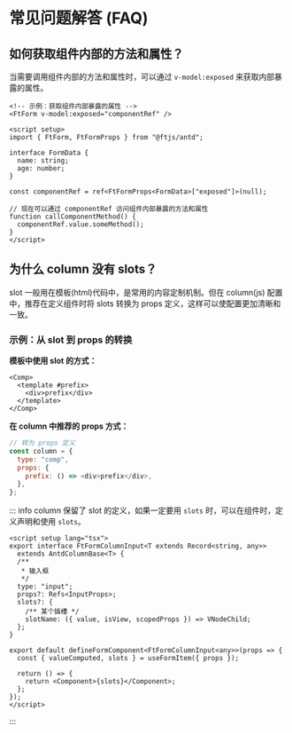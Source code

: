 # 常见问题解答 (FAQ)

## 如何获取组件内部的方法和属性？

当需要调用组件内部的方法和属性时，可以通过 `v-model:exposed` 来获取内部暴露的属性。

```vue
<!-- 示例：获取组件内部暴露的属性 -->
<FtForm v-model:exposed="componentRef" />

<script setup>
import { FtForm, FtFormProps } from "@ftjs/antd";

interface FormData {
  name: string;
  age: number;
}

const componentRef = ref<FtFormProps<FormData>["exposed"]>(null);

// 现在可以通过 componentRef 访问组件内部暴露的方法和属性
function callComponentMethod() {
  componentRef.value.someMethod();
}
</script>
```

## 为什么 column 没有 slots？

slot 一般用在模板(html)代码中，是常用的内容定制机制。但在 column(js) 配置中，推荐在定义组件时将 slots 转换为 props 定义，这样可以使配置更加清晰和一致。

### 示例：从 slot 到 props 的转换

**模板中使用 slot 的方式：**

```vue
<Comp>
  <template #prefix>
    <div>prefix</div>
  </template>
</Comp>
```

**在 column 中推荐的 props 方式：**

```js
// 转为 props 定义
const column = {
  type: "comp",
  props: {
    prefix: () => <div>prefix</div>,
  },
};
```

::: info
column 保留了 slot 的定义，如果一定要用 `slots` 时，可以在组件时，定义声明和使用 `slots`。

```tsx-vue
<script setup lang="tsx">
export interface FtFormColumnInput<T extends Record<string, any>>
  extends AntdColumnBase<T> {
  /**
   * 输入框
   */
  type: "input";
  props?: Refs<InputProps>;
  slots?: {
    /** 某个插槽 */
    slotName: ({ value, isView, scopedProps }) => VNodeChild;
  };
}

export default defineFormComponent<FtFormColumnInput<any>>(props => {
  const { valueComputed, slots } = useFormItem({ props });

  return () => {
    return <Component>{slots}</Component>;
  };
});
</script>
```

:::
